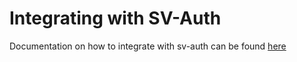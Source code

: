 # Integrating with SV-Auth

Documentation on how to integrate with sv-auth can be found [here](https://simpleviewtools.atlassian.net/wiki/spaces/PRD/pages/32079937/sv-auth-client+Setup)